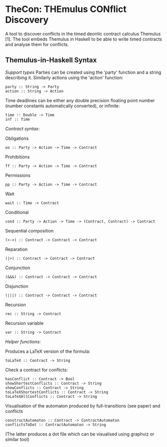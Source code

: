# TheCon: THEmulus CONflict Discovery
A tool to discover conflicts in the timed deontic contract calculus Themulus [1]. The tool embeds Themulus in Haskell to be able to write timed contracts and analyse them for conflicts.

## Themulus-in-Haskell Syntax

*Support types*
Parties can be created using the 'party' function and a string describing it. Similarly actions using the 'action' function:
```
party :: String -> Party
action :: String -> Action
```
Time deadlines can be either any double precision floating point number (number constants automatically converted), or infinite:
```
time :: Double -> Time
inf :: Time
```
*Contract syntax:*

Obligations
```
oo :: Party -> Action -> Time -> Contract
```
Prohibitions
```
ff :: Party -> Action -> Time -> Contract
```
Permissions
```
pp :: Party -> Action -> Time -> Contract
```
Wait
```
wait :: Time -> Contract
```
Conditional
```
cond :: Party -> Action -> Time -> (Contract, Contract) -> Contract
```
Sequential composition 
```
(>->) :: Contract -> Contract -> Contract
```
Reparation 
```
(|>) :: Contract -> Contract -> Contract
```
Conjunction
```
(&&&) :: Contract -> Contract -> Contract
```
Disjunction
```
(|||) :: Contract -> Contract -> Contract
```
Recursion
```
rec :: String -> Contract
```
Recursion variable
```
var :: String -> Contract
```

*Helper functions:*

Produces a LaTeX version of the formula:
```
toLaTeX :: Contract -> String
```

Check a contract for conflicts:
```
hasConflict :: Contract -> Bool
showShortestConflicts :: Contract -> String
showConflicts :: Contract -> String
toLaTeXShortestConflicts :: Contract -> String
toLaTeXAllConflicts :: Contract -> String
```
Visualisation of the automaton produced by full-transitions (see paper)  and conflicts
```
constructAutomaton :: Contract -> ContractAutomaton
conflictsToDot :: ContractAutomaton -> String
```
(The latter produces a dot file which can be visualised using graphviz or similar tool)

